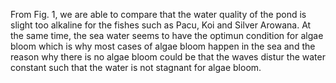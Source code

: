 From Fig. 1, we are able to compare that the 
water quality of the pond is slight too alkaline for 
the fishes such as Pacu, Koi and Silver Arowana. 
At the same time, the sea water seems to have the
optimun condition for algae bloom which is why 
most cases of algae bloom happen in the sea and 
the reason why there is no algae bloom could be 
that the waves distur the water constant such 
that the water is not stagnant for algae bloom.
